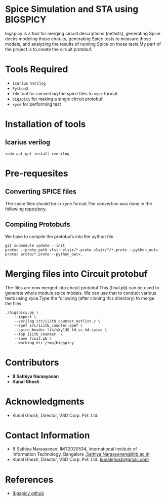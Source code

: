# Spice Simulation and STA using BIGSPICY

bigspicy is a tool for merging circuit descriptions (netlists), generating Spice decks modeling those circuits, generating Spice tests to measure those models, and analyzing the results of running Spice on those tests.My part of the project is to create the circuit protobuf.
# Tools Required

- ``` Icarius Verilog ```
- ``` Python3 ```
- ``` Xdm ``` tool for converting the spice files to ``` xyce ``` format.
- ``` bigspicy ``` for making a single circuit protobuf
- ``` xyce ``` for performing test

# Installation of tools

## Icarius verilog

``` 
sudo apt-get install iverilog
```
# Pre-requesites
## Converting SPICE files 

The spice files should be in xyce format.The convertion was done in the following [repository](https://github.com/LokeshMaji).

## Compiling Protobufs

We have to compile the protobufs into the python file.
```
git submodule update --init   
protoc --proto_path vlsir vlsir/*.proto vlsir/*/*.proto --python_out=.
protoc proto/*.proto --python_out=.

```
# Merging files into Circuit protobuf

The files are now merged into circuit protobuf.This (final.pb) can be used to generate whole module spice models.
We can use that to conduct various tests using xyce.Type the following (after cloning this directory) to merge the files.

```
./bigspicy.py \
    --import \
    --verilog src/iiitb_counter_netlist.v \
    --spef src/iiitb_counter.spef \
    --spice_header lib/sky130_fd_sc_hd.spice \
    --top iiitb_counter  \
    --save final.pb \
    --working_dir /tmp/bigspicy

```
# Contributors 

- **B Sathiya Naraayanan** 
- **Kunal Ghosh** 



# Acknowledgments


- Kunal Ghosh, Director, VSD Corp. Pvt. Ltd.

# Contact Information

- B Sathiya Naraayanan, IMT2020534, International Institute of Information Technology, Bangalore  ,Sathiya.Naraayanan@iiitb.ac.in
- Kunal Ghosh, Director, VSD Corp. Pvt. Ltd. kunalghosh@gmail.com

# References

- [Bigspicy github](https://github.com/google/bigspicy)




